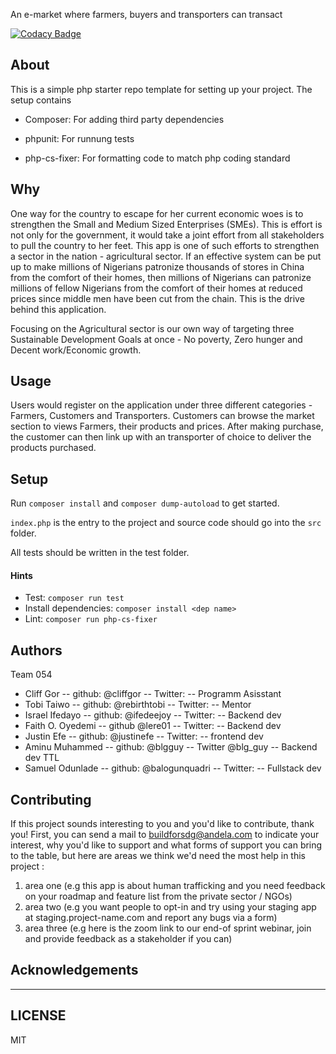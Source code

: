 An e-market where farmers, buyers and transporters can transact

[![Codacy Badge](https://img.shields.io/badge/Code%20Quality-D-red)](https://img.shields.io/badge/Code%20Quality-D-red)

## About



This is a simple php starter repo template for setting up your project. The setup contains

- Composer: For adding third party dependencies

- phpunit: For runnung tests

- php-cs-fixer: For formatting code to match php coding standard

## Why

One way for the country to escape for her current economic woes is to strengthen the Small and Medium Sized Enterprises (SMEs). This is effort is not only for the government, it would take a joint effort from all stakeholders to pull the country to her feet. This app is one of such efforts to strengthen a sector in the nation - agricultural sector. If an effective system can be put up to make millions of Nigerians patronize thousands of stores in China from the comfort of their homes, then millions of Nigerians can patronize millions of fellow Nigerians from the comfort of their homes at reduced prices since middle men have been cut from the chain. This is the drive behind this application.

Focusing on the Agricultural sector is our own way of targeting three Sustainable Development Goals at once - No poverty, Zero hunger and Decent work/Economic growth. 

## Usage
Users would register on the application under three different categories - Farmers, Customers and Transporters. Customers can browse the market section to views Farmers, their products and prices. After making purchase, the customer can then link up with an transporter of choice to deliver the products purchased.


## Setup

Run `composer install` and `composer dump-autoload` to get started.

`index.php` is the entry to the project and source code should go into the `src` folder.

All tests should be written in the test folder.

#### Hints

- Test: `composer run test`
- Install dependencies: `composer install <dep name>`
- Lint: `composer run php-cs-fixer`

## Authors

Team 054
 - Cliff Gor        -- github: @cliffgor      -- Twitter: --  Programm Asisstant
 - Tobi Taiwo       -- github: @rebirthtobi   -- Twitter: --  Mentor
 - Israel Ifedayo   -- github: @ifedeejoy     -- Twitter: --  Backend dev
 - Faith O. Oyedemi -- github  @lere01        -- Twitter: --  Backend dev
 - Justin Efe       -- github: @justinefe     -- Twitter: --  frontend dev
 - Aminu Muhammed   -- github: @blgguy        -- Twitter @blg_guy -- Backend dev TTL
 - Samuel Odunlade  -- github: @balogunquadri -- Twitter: --  Fullstack dev
 
 
## Contributing
If this project sounds interesting to you and you'd like to contribute, thank you!
First, you can send a mail to buildforsdg@andela.com to indicate your interest, why you'd like to support and what forms of support you can bring to the table, but here are areas we think we'd need the most help in this project :
1.  area one (e.g this app is about human trafficking and you need feedback on your roadmap and feature list from the private sector / NGOs)
2.  area two (e.g you want people to opt-in and try using your staging app at staging.project-name.com and report any bugs via a form)
3.  area three (e.g here is the zoom link to our end-of sprint webinar, join and provide feedback as a stakeholder if you can)

## Acknowledgements

---

## LICENSE
MIT
